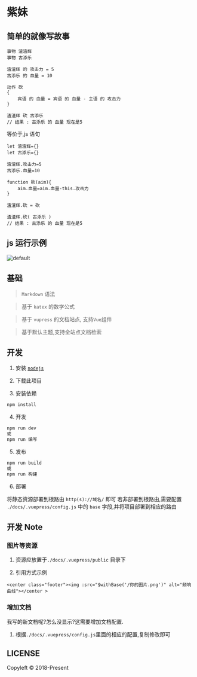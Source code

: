 # 紫妹

## 简单的就像写故事

```
事物 渣渣辉
事物 古添乐

渣渣辉 的 攻击力 = 5
古添乐 的 血量 = 10

动作 砍
{
    宾语 的 血量 = 宾语 的 血量 - 主语 的 攻击力
}

渣渣辉 砍 古添乐
// 结果 : 古添乐 的 血量 现在是5

```

等价于,js 语句

```
let 渣渣辉={}
let 古添乐={}

渣渣辉.攻击力=5
古添乐.血量=10

function 砍(aim){
    aim.血量=aim.血量-this.攻击力
}

渣渣辉.砍 = 砍

渣渣辉.砍( 古添乐 )
// 结果 : 古添乐 的 血量 现在是5
```

## js 运行示例

![default](https://user-images.githubusercontent.com/31165554/49651570-8cc50680-fa6a-11e8-9d65-41d04dd12307.png)

## 基础

> `Markdown` 语法

> 基于 `katex` 的数学公式

> 基于 `vupress` 的文档站点, 支持`Vue`组件

> 基于默认主题,支持全站点文档检索

## 开发

1. 安装 [`nodejs`](https://nodejs.org/zh-cn/)

2. 下载此项目

3. 安装依赖

```bash
npm install
```

4. 开发

```bash
npm run dev
或
npm run 编写
```

5. 发布

```bash
npm run build
或
npm run 构建
```

6. 部署

将静态资源部署到根路由 `http(s)://域名/` 即可
若非部署到根路由,需要配置 `./docs/.vuepress/config.js` 中的 `base` 字段,并将项目部署到相应的路由

## 开发 Note

### 图片等资源

1. 资源应放置于`./docs/.vuepress/public` 目录下

2. 引用方式示例

```
<center class="footer"><img :src="$withBase('/你的图片.png')" alt="频响曲线"></center >
```

### 增加文档

我写的新文档呢?怎么没显示?这需要增加文档配置.

1. 根据`./docs/.vuepress/config.js`里面的相应的配置,复制修改即可

## LICENSE

Copyleft © 2018-Present
